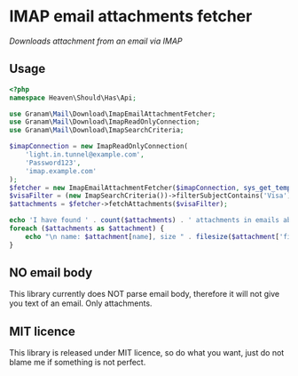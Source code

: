 # IMAP email attachments fetcher

*Downloads attachment from an email via IMAP*

## Usage
```php
<?php
namespace Heaven\Should\Has\Api;

use Granam\Mail\Download\ImapEmailAttachmentFetcher;
use Granam\Mail\Download\ImapReadOnlyConnection;
use Granam\Mail\Download\ImapSearchCriteria;

$imapConnection = new ImapReadOnlyConnection(
    'light.in.tunnel@example.com',
    'Раѕѕword123',
    'imap.example.com'
);
$fetcher = new ImapEmailAttachmentFetcher($imapConnection, sys_get_temp_dir() /* dir to save attachments */);
$visaFilter = (new ImapSearchCriteria())->filterSubjectContains('Visa');
$attachments = $fetcher->fetchAttachments($visaFilter);

echo 'I have found ' . count($attachments) . ' attachments in emails about Visa to Heaven. Those are: ';
foreach ($attachments as $attachment) {
    echo "\n name: $attachment[name], size " . filesize($attachment['filepath']);
}
```

## NO email body
This library currently does NOT parse email body, therefore it will not give you text of an email. Only attachments.

## MIT licence
This library is released under MIT licence, so do what you want, just do not blame me if something is not perfect.
